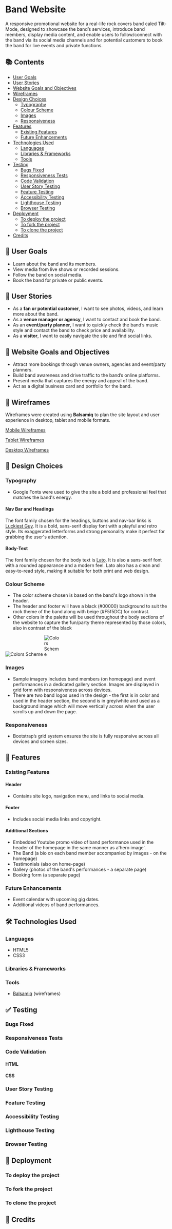 # Band Website

A responsive promotional website for a real-life rock covers band caled Tilt-Mode, designed to showcase the band’s services, introduce band members, display media content, and enable users to follow/connect with the band via its social media channels and for potential customers to book the band for live events and private functions.

## 📚 Contents

- [User Goals](#user-goals)  
- [User Stories](#user-stories)  
- [Website Goals and Objectives](#website-goals-and-objectives)  
- [Wireframes](#wireframes)  
- [Design Choices](#design-choices)  
  - [Typography](#typography)  
  - [Colour Scheme](#colour-scheme)  
  - [Images](#images)  
  - [Responsiveness](#responsiveness)  
- [Features](#features)  
  - [Existing Features](#existing-features)  
  - [Future Enhancements](#future-enhancements)  
- [Technologies Used](#technologies-used)  
  - [Languages](#languages)  
  - [Libraries & Frameworks](#libraries--frameworks)  
  - [Tools](#tools)  
- [Testing](#testing)  
  - [Bugs Fixed](#bugs-fixed)  
  - [Responsiveness Tests](#responsiveness-tests)  
  - [Code Validation](#code-validation)  
  - [User Story Testing](#user-story-testing)  
  - [Feature Testing](#feature-testing)  
  - [Accessibility Testing](#accessibility-testing)  
  - [Lighthouse Testing](#lighthouse-testing)  
  - [Browser Testing](#browser-testing)  
- [Deployment](#deployment)  
  - [To deploy the project](#to-deploy-the-project)  
  - [To fork the project](#to-fork-the-project)  
  - [To clone the project](#to-clone-the-project)  
- [Credits](#credits)

## 🎯 User Goals

- Learn about the band and its members.
- View media from live shows or recorded sessions.
- Follow the band on social media.
- Book the band for private or public events.

## 👤 User Stories

- As a **fan or potential customer**, I want to see photos, videos, and learn more about the band.
- As a **venue manager or agency**, I want to contact and book the band.
- As an **event/party planner**, I want to quickly check the band’s music style and contact the band to check price and availability.
- As a **visitor**, I want to easily navigate the site and find social links.

## 🎸 Website Goals and Objectives

- Attract more bookings through venue owners, agencies and event/party planners.
- Build band awareness and drive traffic to the band’s online platforms.
- Present media that captures the energy and appeal of the band.
- Act as a digital business card and portfolio for the band.

## 🧱 Wireframes

Wireframes were created using **Balsamiq** to plan the site layout and user experience in desktop, tablet and mobile formats.

<p>
<a href="./docs/Mobile.pdf" title="Mobile Wireframes">Mobile Wireframes</a>
</p>
<p>
<a href="./docs/Tablet.pdf" title="Tablet Wireframes">Tablet Wireframes</a>
</p>
<p>
<a href="./docs/Desktop.pdf" title="Desktop Wireframes">Desktop Wireframes</a>
</p>

## 🎨 Design Choices

### Typography

- Google Fonts were used to give the site a bold and professional feel that matches the band's energy.

#### Nav Bar and Headings
<p> The font family chosen for the headings, buttons and nav-bar links is <a href="https://fonts.google.com/specimen/Luckiest+Guy" title="Luckiest-Guy" rel="nofollow">Luckiest Guy</a>. 
It is a bold, sans-serif display font with a playful and retro style. Its exaggerated letterforms and strong personality make it perfect for grabbing the user's attention.</p>

#### Body-Text
<p> The font family chosen for the body text is <a href="https://fonts.google.com/specimen/Inter" title="Lato" rel="nofollow">Lato</a>. It is also a sans-serif font with a rounded appearance and a modern feel. Lato also has a clean and easy-to-read style, making it suitable for both print and web design.</p>

### Colour Scheme

- The color scheme chosen is based on the band's logo shown in the header.
- The header and footer will have a black (#00000) background to suit the rock theme of the band along with beige (#F5f5DC) for contrast.
- Other colors in the palette will be used throughout the body sections of the website to capture the fun/party theme represented by those colors, also in contrast of the black

<img src="./docs/color-palette.png" alt="Colors Scheme" style="max-width: 100%;">

<img src="./assets/images/logo.JPG" alt="Colors Scheme" style="max-width: 10%;">


### Images

- Sample imagery includes band members (on homepage) and event performances in a dedicated gallery section. Images are displayed in grid form with responsiveness across devices.
- There are two band logos used in the design - the first is in color and used in the header section, the second is in grey/white and used as a background image which will move vertically across when the user scrolls up and down the page.

### Responsiveness

- Bootstrap’s grid system ensures the site is fully responsive across all devices and screen sizes.

## 🧩 Features

### Existing Features

#### Header
- Contains site logo, navigation menu, and links to social media.

#### Footer
- Includes social media links and copyright.

#### Additional Sections
- Embedded Youtube promo video of band performance used in the header of the homepage in the same manner as a'hero image'.
- The Band (a bio on each band member accompanied by images - on the homepage)
- Testimonials (also on home-page)
- Gallery (photos of the band's performances - a separate page)
- Booking form (a separate page)


### Future Enhancements

- Event calendar with upcoming gig dates.
- Additional videos of band performances.

## 🛠 Technologies Used

### Languages
- HTML5  
- CSS3

### Libraries & Frameworks

### Tools
- [Balsamiq](https://balsamiq.com) (wireframes)  

## ✅ Testing

### Bugs Fixed

### Responsiveness Tests

### Code Validation

#### HTML

#### CSS

### User Story Testing

### Feature Testing

### Accessibility Testing

### Lighthouse Testing

### Browser Testing

## 🚀 Deployment

### To deploy the project

### To fork the project

### To clone the project

## 🙌 Credits